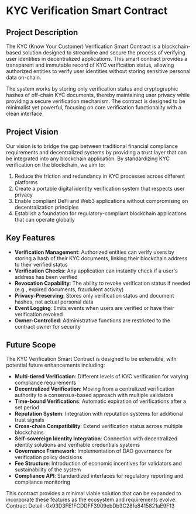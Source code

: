 # KYC Verification Smart Contract

## Project Description

The KYC (Know Your Customer) Verification Smart Contract is a blockchain-based solution designed to streamline and secure the process of verifying user identities in decentralized applications. This smart contract provides a transparent and immutable record of KYC verification status, allowing authorized entities to verify user identities without storing sensitive personal data on-chain.

The system works by storing only verification status and cryptographic hashes of off-chain KYC documents, thereby maintaining user privacy while providing a secure verification mechanism. The contract is designed to be minimalist yet powerful, focusing on core verification functionality with a clean interface.

## Project Vision

Our vision is to bridge the gap between traditional financial compliance requirements and decentralized systems by providing a trust layer that can be integrated into any blockchain application. By standardizing KYC verification on the blockchain, we aim to:

1. Reduce the friction and redundancy in KYC processes across different platforms
2. Create a portable digital identity verification system that respects user privacy
3. Enable compliant DeFi and Web3 applications without compromising on decentralization principles
4. Establish a foundation for regulatory-compliant blockchain applications that can operate globally

## Key Features

- **Verification Management**: Authorized entities can verify users by storing a hash of their KYC documents, linking their blockchain address to their verified status
- **Verification Checks**: Any application can instantly check if a user's address has been verified
- **Revocation Capability**: The ability to revoke verification status if needed (e.g., expired documents, fraudulent activity)
- **Privacy-Preserving**: Stores only verification status and document hashes, not actual personal data
- **Event Logging**: Emits events when users are verified or have their verification revoked
- **Owner-Controlled**: Administrative functions are restricted to the contract owner for security

## Future Scope

The KYC Verification Smart Contract is designed to be extensible, with potential future enhancements including:

- **Multi-tiered Verification**: Different levels of KYC verification for varying compliance requirements
- **Decentralized Verification**: Moving from a centralized verification authority to a consensus-based approach with multiple validators
- **Time-bound Verifications**: Automatic expiration of verifications after a set period
- **Reputation System**: Integration with reputation systems for additional trust signals
- **Cross-chain Compatibility**: Extend verification status across multiple blockchains
- **Self-sovereign Identity Integration**: Connection with decentralized identity solutions and verifiable credentials systems
- **Governance Framework**: Implementation of DAO governance for verification policy decisions
- **Fee Structure**: Introduction of economic incentives for validators and sustainability of the system
- **Compliance API**: Standardized interfaces for regulatory reporting and compliance monitoring

This contract provides a minimal viable solution that can be expanded to incorporate these features as the ecosystem and requirements evolve.
Contract Detail:-0x93D3FE1FCDDFF3909ebDb3C28fe8415821aE9F13
